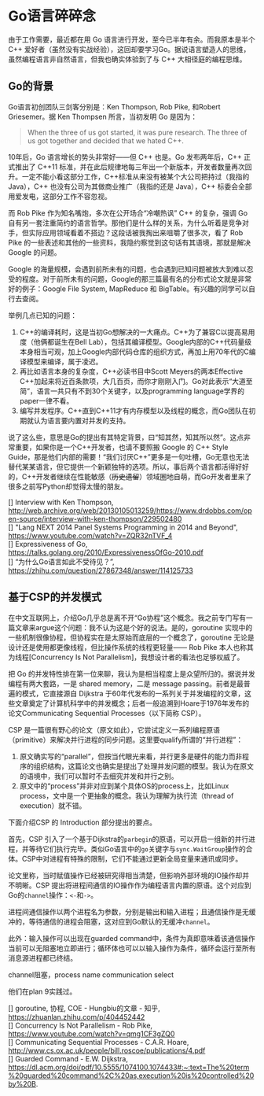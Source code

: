# Go语言碎碎念
由于工作需要，最近都在用 Go 语言进行开发，至今已半年有余。而我原本是半个 C++ 爱好者（虽然没有实战经验），这回却要学习Go。据说语言塑造人的思维，虽然编程语言非自然语言，但我也确实体验到了与 C++ 大相径庭的编程思维。

## Go的背景
Go语言初创团队三剑客分别是：Ken Thompson, Rob Pike, 和Robert Griesemer。据 Ken Thompsen 所言，当初发明 Go 是因为：
> When the three of us got started, it was pure research. The three of us got together and decided that we hated C++.

10年后，Go 语言增长的势头非常好——但 C++ 也是。Go 发布两年后，C++ 正式推出了 C++11 标准，并在此后规律地每三年出一个新版本，开发者数量再次回升。一定不能小看这部分工作，C++标准从来没有被某个大公司把持过（我指的 Java），C++ 也没有公司为其做商业推广（我指的还是 Java），C++ 标委会全部用爱发电，这部分工作不容忽视。

而 Rob Pike 作为知名嘴炮，多次在公开场合“冷嘲热讽” C++ 的复杂，强调 Go 自有另一套注重简约的语言哲学。那他们是什么样的关系，为什么听着是竞争对手，但实际应用领域看着不搭边？这段话被我掏出来咀嚼了很多次，看了 Rob Pike 的一些表述和其他的一些资料，我隐约察觉到这句话有其语境，那就是解决 Google 的问题。

Google 的海量规模，会遇到前所未有的问题，也会遇到已知问题被放大到难以忍受的程度。对于前所未有的问题，Google的那三篇最有名的分布式论文就是非常好的例子：Google File System, MapReduce 和 BigTable。有兴趣的同学可以自行去查阅。

举例几点已知的问题：
1. C++的编译耗时，这是当初Go想解决的一大痛点。C++为了兼容C以提高易用度（他俩都诞生在Bell Lab），包括其编译模型。Google内部的C++代码量级本身相当可观，加上Google内部代码仓库的组织方式，再加上用70年代的C编译模型来编译，属于凌迟。
2. 再比如语言本身的复杂度，C++必读书目中Scott Meyers的两本Effective C++加起来将近百条款项，大几百页，而你才刚刚入门。Go对此表示“大道至简”，语言一共只有不到30个关键字，以及programming language学界的paper一律不看。
3. 编写并发程序。C++直到C++11才有内存模型以及线程的概念，而Go团队在初期就认为语言要内置对并发的支持。

说了这么些，意思是Go的提出有其特定背景，曰“知其然，知其所以然”。这点非常重要，如果你是一个C++开发者，也请不要照搬 Google 的 C++ Style Guide，那是他们内部的需要！“我们讨厌C++”更多是一句吐槽，Go无意也无法替代某某语言，但它提供一个新颖独特的选项。所以，事后两个语言都活得好好的，C++开发者继续在性能敏感（~~历史遗留~~）领域圈地自萌，而Go开发者里来了很多之前写Python却觉得太慢的朋友。

[] Interview with Ken Thompson, http://web.archive.org/web/20130105013259/https://www.drdobbs.com/open-source/interview-with-ken-thompson/229502480  
[] "Lang NEXT 2014 Panel Systems Programming in 2014 and Beyond", https://www.youtube.com/watch?v=ZQR32nTVF_4  
[] Expressiveness of Go, https://talks.golang.org/2010/ExpressivenessOfGo-2010.pdf  
[] “为什么Go语言如此不受待见？”, https://zhihu.com/question/27867348/answer/114125733  

## 基于CSP的并发模式
在中文互联网上，介绍Go几乎总是离不开“Go协程”这个概念。我之前专门写有一篇文章来argue这个问题：我不认为这是个好的说法。是的，goroutine 实现中的一些机制很像协程，但协程实在是太原始而底层的一个概念了，goroutine 无论是设计还是使用都更像线程，但比操作系统的线程更轻量—— Rob Pike 本人也称其为线程[Concurrency Is Not Parallelism]，我想设计者的看法也足够权威了。

把 Go 的并发特性排在第一位来聊，我认为是相当程度上是众望所归的。据说并发编程有两大套路，一是 shared memory，二是 message passing。前者是最普遍的模式，它直接源自 Dijkstra 于60年代发布的一系列关于并发编程的文章，这些文章奠定了计算机科学中的并发概念；后者一般追溯到Hoare于1976年发布的论文Communicating Sequential Processes（以下简称 CSP）。

CSP 是一篇很有野心的论文（原文如此），它尝试定义一系列编程原语（primitive）来解决并行进程的同步问题。这里要qualify所谓的“并行进程”：
1. 原文确实写的“parallel”，但按当代眼光来看，并行更多是硬件的能力而非程序的组织结构，这篇论文也确实是提出了处理并发问题的模型。我认为在原文的语境中，我们可以暂时不去细究并发和并行之别。
2. 原文中的“process”并非对应到某个具体OS的process上，比如Linux process，文中是一个更抽象的概念。我认为理解为执行流（thread of execution）就不错。

下面介绍CSP 的 Introduction 部分提出的要点。

首先，CSP 引入了一个基于Dijkstra的`parbegin`的原语，可以开启一组新的并行进程，并等待它们执行完毕。类似Go语言中的`go`关键字与`sync.WaitGroup`操作的合体。CSP中对进程有特殊的限制，它们不能通过更新全局变量来通讯或同步。

论文里称，当时赋值操作已经被研究得相当清楚，但影响外部环境的IO操作却并不明晰。CSP 提出将进程间通信的IO操作作为编程语言内置的原语。这个对应到Go的`channel`操作：`<-`和`->`。

进程间通信操作以两个进程名为参数，分别是输出和输入进程；且通信操作是无缓冲的，等待通信的进程会阻塞，这对应到Go默认的无缓冲`channel`。

此外：输入操作可以出现在guarded command中，条件为真即意味着该通信操作当前可以无阻塞地立即进行；循环体也可以以输入操作为条件，循环会运行至所有消息源进程都已终结。

channel阻塞，process name
communication select


他们在plan 9实践过。

[] goroutine, 协程, COE - Hungbiu的文章 - 知乎, https://zhuanlan.zhihu.com/p/404452442  
[] Concurrency Is Not Parallelism - Rob Pike, https://www.youtube.com/watch?v=qmg1CF3gZQ0  
[] Communicating Sequential Processes - C.A.R. Hoare, http://www.cs.ox.ac.uk/people/bill.roscoe/publications/4.pdf  
[] Guarded Command - E.W. Dijkstra, https://dl.acm.org/doi/pdf/10.5555/1074100.1074433#:~:text=The%20term%20guarded%20command%2C%20as,execution%20is%20controlled%20by%20B.  

